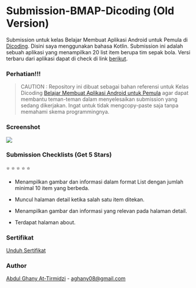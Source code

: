 # Submission-BMAP-Dicoding (Old Version)

Submission untuk kelas Belajar Membuat Aplikasi Android untuk Pemula di [Dicoding](https://www.dicoding.com). Disini saya menggunakan bahasa Kotlin. Submission ini adalah sebuah aplikasi yang menampilkan 20 list item berupa tim sepak bola. Versi terbaru dari aplikasi dapat di check di link [berikut](https://github.com/abghany/EPLApp).

### Perhatian!!!

> CAUTION : Repository ini dibuat sebagai bahan referensi untuk Kelas Dicoding [Belajar Membuat Aplikasi Android untuk Pemula](https://www.dicoding.com/academies/51) agar dapat membantu teman-teman dalam menyelesaikan submission yang sedang dikerjakan. Ingat untuk tidak mengcopy-paste saja tanpa memahami skema programmingnya.

### Screenshot

<img src="https://user-images.githubusercontent.com/73926625/171074796-bdfbc4b0-c2f5-47cc-bd34-96ddcdd6af62.png">

### Submission Checklists (Get 5 Stars)

:star: :star: :star: :star: :star:

- Menampilkan gambar dan informasi dalam format List dengan jumlah minimal 10 item yang berbeda.

- Muncul halaman detail ketika salah satu item ditekan.

- Menampilkan gambar dan informasi yang relevan pada halaman detail.

- Terdapat halaman about.

### Sertifikat

[Unduh Sertifikat](https://www.dicoding.com/certificates/53XE4MO4VZRN) 


### Author

[Abdul Ghany At-Tirmidzi](https://www.linkedin.com/in/abghany/) - aghany08@gmail.com
